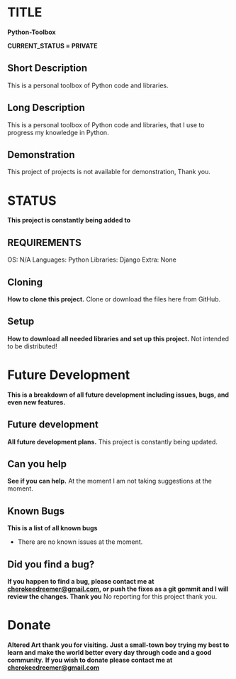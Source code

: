  # TITLE
**Python-Toolbox**

  **CURRENT_STATUS = PRIVATE**
  
  ## Short Description
  This is a personal toolbox of Python code and libraries.
  
  ## Long Description
  This is a personal toolbox of Python code and libraries, that I use to progress my knowledge in Python.
  
  ## Demonstration
  This project of projects is not available for demonstration, Thank you.


# STATUS
**This project is constantly being added to**

  ## REQUIREMENTS
  OS: N/A
  Languages: Python 
  Libraries: Django
  Extra: None 

  ## Cloning
  **How to clone this project.**
  Clone or download the files here from GitHub.
  
  
  ## Setup
  **How to download all needed libraries and set up this project.**
  Not intended to be distributed!


  

# Future Development
**This is a breakdown of all future development including issues, bugs, and even new features.**

  ## Future development
  **All future development plans.**
  This project is constantly being updated.
  
  ## Can you help
  **See if you can help.**
  At the moment I am not taking suggestions at the moment.
  ## Known Bugs
  **This is a list of all known bugs**
  * There are no known issues at the moment.
  
  ## Did you find a bug?
  **If you happen to find a bug, please contact me at cherokeedreemer@gmail.com, or push the fixes as a git gommit and I will review the changes. Thank you**
  No reporting for this project thank you.

# Donate
**Altered Art thank you for visiting.**
**Just a small-town boy trying my best to learn and make the world better every day through code and a good community.**
**If you wish to donate please contact me at cherokeedreemer@gmail.com**
